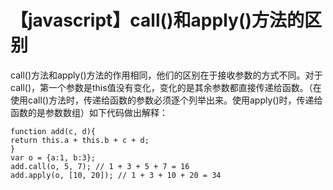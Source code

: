 # 【javascript】call()和apply()方法的区别

call()方法和apply()方法的作用相同，他们的区别在于接收参数的方式不同。对于call()，第一个参数是this值没有变化，变化的是其余参数都直接传递给函数。（在使用call()方法时，传递给函数的参数必须逐个列举出来。使用apply()时，传递给函数的是参数数组）如下代码做出解释：
```
function add(c, d){ 
return this.a + this.b + c + d; 
} 
var o = {a:1, b:3}; 
add.call(o, 5, 7); // 1 + 3 + 5 + 7 = 16 
add.apply(o, [10, 20]); // 1 + 3 + 10 + 20 = 34 
```
